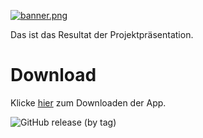 [![banner.png](https://i.postimg.cc/hGqQ8JK4/banner.png)](https://postimg.cc/ts2gp418)

Das ist das Resultat der Projektpräsentation.

# Download

Klicke [hier](https://github.com/Jochengehtab/PP-Landwirtschaft/releases/download/First/Projektprasentation.apk "download") zum Downloaden der App.

![GitHub release (by tag)](https://img.shields.io/github/downloads/Jochengehtab/PP-Landwirtschaft/First/total?style=for-the-badge)

